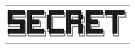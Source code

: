 <table align="center">
<tr>
<td>
<pre>
███████╗███████╗ ██████╗██████╗ ███████╗████████╗
██╔════╝██╔════╝██╔════╝██╔══██╗██╔════╝╚══██╔══╝
███████╗█████╗  ██║     ██████╔╝█████╗     ██║   
╚════██║██╔══╝  ██║     ██╔══██╗██╔══╝     ██║   
███████║███████╗╚██████╗██║  ██║███████╗   ██║   
╚══════╝╚══════╝ ╚═════╝╚═╝  ╚═╝╚══════╝   ╚═╝   
</pre>
</td>
</tr>
</table>
